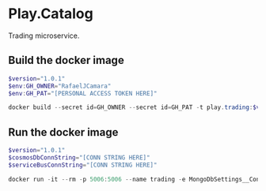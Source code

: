 # Play.Catalog
Trading microservice.

## Build the docker image
```powershell
$version="1.0.1"
$env:GH_OWNER="RafaelJCamara"
$env:GH_PAT="[PERSONAL ACCESS TOKEN HERE]"

docker build --secret id=GH_OWNER --secret id=GH_PAT -t play.trading:$version .
```

## Run the docker image
```powershell
$version="1.0.1"
$cosmosDbConnString="[CONN STRING HERE]"
$serviceBusConnString="[CONN STRING HERE]"

docker run -it --rm -p 5006:5006 --name trading -e MongoDbSettings__ConnectionString=$cosmosDbConnString -e ServiceBusSettings__ConnectionString=$serviceBusConnString -e ServiceSettings__MessageBroker="SERVICEBUS" play.trading:$version
```